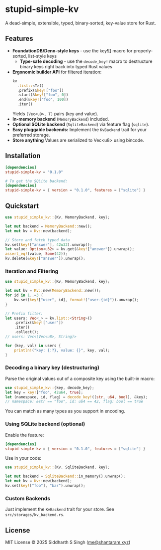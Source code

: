 # stupid-simple-kv

A dead-simple, extensible, typed, binary-sorted, key-value store for Rust.

## Features

- **FoundationDB/Deno-style keys** - use the key![] macro for properly-sorted,
  list-style keys
  - **Type-safe decoding** - use the `decode_key!` macro to destructure binary
    keys right back into typed Rust values
- **Ergonomic builder API** for filtered iteration:
  ```rs
  kv
    .list::<T>()
    .prefix(&key!["foo"])
    .start(&key!["foo", 0])
    .end(&key!["foo", 100])
    .iter()
  ```
  Yields `(Vec<u8>, T)` pairs (key and value).
- **In-memory backend** (`MemoryBackend`) included.
- **Optional SQLite backend** (`SqliteBackend`) via feature flag (`sqlite`).
- **Easy pluggable backends:** Implement the `KvBackend` trait for your
  preferred storage.
- **Store anything** Values are serialized to Vec&lt;u8&gt; using bincode.

## Installation

```toml
[dependencies]
stupid-simple-kv = "0.1.0"

# To get the SQLite backend:
[dependencies]
stupid-simple-kv = { version = "0.1.0", features = ["sqlite"] }
```

## Quickstart

```rust
use stupid_simple_kv::{Kv, MemoryBackend, key};

let mut backend = MemoryBackend::new();
let mut kv = Kv::new(backend);

// Store and fetch typed data
kv.set(key!["answer"], 42u32).unwrap();
let value: Option<u32> = kv.get(&key!["answer"]).unwrap();
assert_eq!(value, Some(42));
kv.delete(&key!["answer"]).unwrap();
```

### Iteration and Filtering

```rust
use stupid_simple_kv::{Kv, MemoryBackend, key};

let mut kv = Kv::new(MemoryBackend::new());
for id in 1..=3 {
    kv.set(key!["user", id], format!("user-{id}")).unwrap();
}

// Prefix filter:
let users: Vec<_> = kv.list::<String>()
    .prefix(&key!["user"])
    .iter()
    .collect();
// users: Vec<(Vec<u8>, String)>

for (key, val) in users {
    println!("key: {:?}, value: {}", key, val);
}
```

### Decoding a binary key (destructuring)

Parse the original values out of a composite key using the built-in macro:

```rust
use stupid_simple_kv::{key, decode_key};
let key = key!["foo", 42u64, true];
let (namespace, id, flag) = decode_key!((str, u64, bool), &key);
// namespace: &str == "foo", id: u64 == 42, flag: bool == true
```

You can match as many types as you support in encoding.

### Using SQLite backend (optional)

Enable the feature:

```toml
[dependencies]
stupid-simple-kv = { version = "0.1.0", features = ["sqlite"] }
```

Use in your code:

```rust
use stupid_simple_kv::{Kv, SqliteBackend, key};

let mut backend = SqliteBackend::in_memory().unwrap();
let mut kv = Kv::new(backend);
kv.set(key!["foo"], "bar").unwrap();
```

### Custom Backends

Just implement the `KvBackend` trait for your store. See
`src/storages/kv_backend.rs`.

## License

MIT License © 2025 Siddharth S Singh (me@shantaram.xyz)
